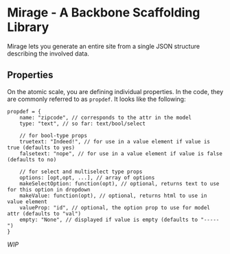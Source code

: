 # Mirage - A Backbone Scaffolding Library

Mirage lets you generate an entire site from a single JSON structure describing the involved data.

## Properties

On the atomic scale, you are defining individual properties. In the code, they are commonly referred to
as `propdef`. It looks like the following:


    propdef = {
    	name: "zipcode", // corresponds to the attr in the model
    	type: "text", // so far: text/bool/select

    	// for bool-type props
    	truetext: "Indeed!", // for use in a value element if value is true (defaults to yes)
    	falsetext: "nope", // for use in a value element if value is false (defaults to no)

    	// for select and multiselect type props
    	options: [opt,opt, ...], // array of options
    	makeSelectOption: function(opt), // optional, returns text to use for this option in dropdown
    	makeValue: function(opt), // optional, returns html to use in value element
    	valueProp: "id", // optional, the option prop to use for model attr (defaults to "val")
    	empty: "None", // displayed if value is empty (defaults to "-----")
    }

*WIP*
